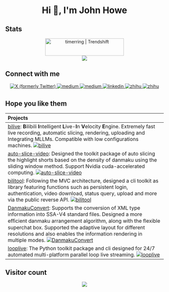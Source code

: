 ## <h1 align="center">Hi 👋, I'm John Howe</h1>

## Stats

<div align="center">
<a href="https://trendshift.io/developers/8761" target="_blank"><img src="https://trendshift.io/api/badge/developers/8761" alt="timerring | Trendshift" style="width: 250px; height: 55px;" width="250" height="55"/></a>
</div> 

<div align="center">
<img src="https://github-readme-stats.vercel.app/api?username=timerring&count_private=true&show_icons=true&hide_border=true&theme=vue"/>
</div> 

## Connect with me  
<div align="center">
<a href="https://x.com/" target="_blank">
<img src="https://img.shields.io/badge/X%20(Twitter)-%23000000.svg?style=for-the-badge&logo=X&logoColor=white" alt="X (formerly Twitter)" style="margin-bottom: 5px;" />
</a>
<a href="https://medium.com/@timerring" target="_blank">
<img src=https://img.shields.io/badge/medium-%23292929.svg?&style=for-the-badge&logo=medium&logoColor=white alt=medium style="margin-bottom: 5px;" />
</a>
<a href="https://blog.timerring.com/" target="_blank">
<img src=https://img.shields.io/badge/-My%20Blog-000000?style=for-the-badge&logo=hugo&logoColor=white alt=medium style="margin-bottom: 5px;" />
</a>
<a href="https://www.linkedin.com/in/john-howe-zh/" target="_blank">
<img src=https://img.shields.io/badge/linkedin-%231E77B5.svg?&style=for-the-badge&logo=linkedin&logoColor=white alt=linkedin style="margin-bottom: 5px;" />
</a>
<a href="https://www.zhihu.com/people/timerring" target="_blank">
<img src=https://img.shields.io/badge/zhihu-%231872F6.svg?&style=for-the-badge&logo=zhihu&logoColor=white alt=zhihu style="margin-bottom: 5px;" />
</a>
<a href="https://stackoverflow.com/users/19513967/timerring" target="_blank">
<img src=https://img.shields.io/badge/-Stack%20Overflow-F58025?style=for-the-badge&logo=stackoverflow&logoColor=white alt=zhihu style="margin-bottom: 5px;" />
</a>
</div>  

## Hope you like them

|Projects|
|:---|
|[bilive](https://github.com/timerring/bilive): **B**ilibili **I**ntelligent **L**ive-**I**n **V**elocity **E**ngine. Extremely fast live recording, automatic slicing, rendering, uploading and Integrating MLLMs. Compatible with low configurations machines.  [![bilive](https://img.shields.io/github/stars/timerring/bilive?style=social&logoColor=343b41)](https://github.com/timerring/bilive)|
|[auto-slice-video](https://github.com/timerring/auto-slice-video): Designed the toolkit package of auto slicing the highlight shorts based on the density of danmaku using the sliding window method. Support Nvidia cuda-accelerated computing. [![auto-slice-video](https://img.shields.io/github/stars/timerring/auto-slice-video?style=social&logoColor=343b41)](https://github.com/timerring/auto-slice-video)|
|[bilitool](https://github.com/timerring/bilitool): Following the MVC architecture, designed a cli toolkit as library featuring functions such as persistent login, authentication, video download, status query, upload and more via the public reverse API. [![bilitool](https://img.shields.io/github/stars/timerring/bilitool?style=social&logoColor=343b41)](https://github.com/timerring/bilitool)|
|[DanmakuConvert](https://github.com/timerring/DanmakuConvert): Supports the conversion of XML type information into SSA-V4 standard files. Designed a more eﬀicient danmaku arrangement algorithm, along with the flexible superchat box. Supported the adaptive layout for different resolutions and also enables the information rendering in multiple modes. [![DanmakuConvert](https://img.shields.io/github/stars/timerring/DanmakuConvert?style=social&logoColor=343b41)](https://github.com/timerring/DanmakuConvert)|
|[looplive](https://github.com/timerring/looplive): The Python toolkit package and cli designed for 24/7 automated multi-platform parallel loop live streaming. [![looplive](https://img.shields.io/github/stars/timerring/looplive?style=social&logoColor=343b41)](https://github.com/timerring/looplive)|


## Visitor count
<p align="center"> 
  <img src="https://profile-counter.glitch.me/timerring/count.svg" />
</p>
